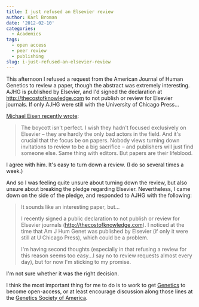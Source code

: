 ```yaml
---
title: I just refused an Elsevier review
author: Karl Broman
date: '2012-02-10'
categories:
  - Academics
tags:
  - open access
  - peer review
  - publishing
slug: i-just-refused-an-elsevier-review
---
```


This afternoon I refused a request from the American Journal of Human Genetics to review a paper, though the abstract was extremely interesting.  AJHG is published by Elsevier, and I'd signed the declaration at <http://thecostofknowledge.com> to not publish or review for Elsevier journals.  If only AJHG were still with the University of Chicago Press...

[Michael Eisen recently wrote](http://www.michaeleisen.org/blog/?p=890):

<blockquote>
The boycott isn't perfect. I wish they hadn't focused exclusively on Elsevier – they are hardly the only bad actors in the field. And it's crucial that the focus be on papers. Nobody views turning down invitations to review to be a big sacrifice – and publishers will just find someone else. Same thing with editors. But papers are their lifeblood.
</blockquote>

I agree with him.  It's easy to turn down a review. (I do so several times a week.)

And so I was feeling quite unsure about turning down the review, but also unsure about breaking the pledge regarding Elsevier.  Nevertheless, I came down on the side of the pledge, and responded to AJHG with the following:

<blockquote>
It sounds like an interesting paper, but...

I recently signed a public declaration to not publish or review for
Elsevier journals (<a href="http://thecostofknowledge.com">http://thecostofknowledge.com</a>).  I noticed at the time that Am J Hum Genet was published by Elsevier (if only it were still at U Chicago Press), which could be a problem.

I'm having second thoughts (especially in that refusing a review for this reason seems too easy...I say no to review requests almost every day), but for now I'm sticking to my promise.
</blockquote>

I'm not sure whether it was the right decision.

I think the most important thing for me to do is to work to get [Genetics](http://www.genetics.org) to become open-access, or at least encourage  discussion along those lines at the [Genetics Society of America](http://www.genetics-gsa.org).

